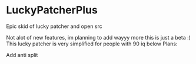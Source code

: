 # LuckyPatcherPlus
Epic skid of lucky patcher and open src


Not alot of new features, im planning to add wayyy more this is just a beta :)
This lucky patcher is very simplified for people with 90 iq below
Plans:

Add anti split
